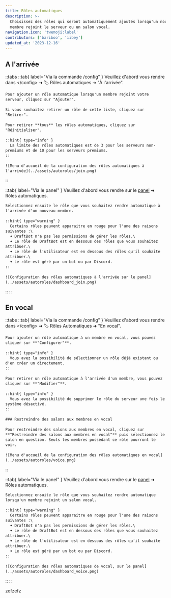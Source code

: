 ```yaml
---
title: Rôles automatiques
description: >-
  Choisissez des rôles qui seront automatiquement ajoutés lorsqu'un nouveau
  membre rejoint le serveur ou un salon vocal.
navigation.icon: 'twemoji:label'
contributors: ['bariboo', 'iibey']
updated_at: '2023-12-16'
---
```


## A l'arrivée

::tabs
  ::tab{ label="Via la commande /config" }
    Veuillez d'abord vous rendre dans \</config> ➜ 🏷️ Rôles automatiques ➜ "À l'arrivée".

    Pour ajouter un rôle automatique lorsqu'un membre rejoint votre serveur, cliquez sur "Ajouter".

    Si vous souhaitez retirer un rôle de cette liste, cliquez sur "Retirer".

    Pour retirer **tous** les rôles automatiques, cliquez sur "Réinitialiser".

    ::hint{ type="info" }
      La limite des rôles automatiques est de 3 pour les serveurs non-premiums et de 10 pour les serveurs premiums.
    ::

    ![Menu d'accueil de la configuration des rôles automatiques à l'arrivée](../assets/autoroles/join.png)
  ::

  ::tab{ label="Via le panel" }
    Veuillez d'abord vous rendre sur le [panel](/dashboard/user) ➜ Rôles automatiques.

    Sélectionnez ensuite le rôle que vous souhaitez rendre automatique à l'arrivée d'un nouveau membre.

    ::hint{ type="warning" }
      Certains rôles peuvent apparaitre en rouge pour l'une des raisons suivantes :\
      ➜ DraftBot n'a pas les permissions de gérer les rôles.\
      ➜ Le rôle de DraftBot est en dessous des rôles que vous souhaitez attribuer.\
      ➜ Le rôle de l'utilisateur est en dessous des rôles qu'il souhaite attribuer.\
      ➜ Le rôle est géré par un bot ou par Discord.
    ::

    ![Configuration des rôles automatiques à l'arrivée sur le panel](../assets/autoroles/dashboard_join.png)
  ::
::

## En vocal

::tabs
  ::tab{ label="Via la commande /config" }
    Veuillez d'abord vous rendre dans \</config> ➜ 🏷️ Rôles Automatiques ➜ "En vocal".

    Pour ajouter un rôle automatique à un membre en vocal, vous pouvez cliquer sur **"Configurer"**.

    ::hint{ type="info" }
      Vous avez la possibilité de sélectionner un rôle déjà existant ou d'en créer un directement.
    ::

    Pour retirer un rôle automatique à l'arrivée d'un membre, vous pouvez cliquer sur **"Modifier"**.

    ::hint{ type="info" }
      Vous avez la possibilité de supprimer le rôle du serveur une fois le système désactivé.
    ::

    ### Restreindre des salons aux membres en vocal

    Pour restreindre des salons aux membres en vocal, cliquez sur **"Restreindre des salons aux membres en vocal"** puis sélectionnez le salon en question. Seuls les membres possédant ce rôle pourront le voir.

    ![Menu d'accueil de la configuration des rôles automatiques en vocal](../assets/autoroles/voice.png)
  ::

  ::tab{ label="Via le panel" }
    Veuillez d'abord vous rendre sur le [panel](/dashboard/user) ➜ Rôles automatiques.

    Sélectionnez ensuite le rôle que vous souhaitez rendre automatique lorsqu'un membre rejoint un salon vocal.

    ::hint{ type="warning" }
      Certains rôles peuvent apparaitre en rouge pour l'une des raisons suivantes :\
      ➜ DraftBot n'a pas les permissions de gérer les rôles.\
      ➜ Le rôle de DraftBot est en dessous des rôles que vous souhaitez attribuer.\
      ➜ Le rôle de l'utilisateur est en dessous des rôles qu'il souhaite attribuer.\
      ➜ Le rôle est géré par un bot ou par Discord.
    ::

    ![Configuration des rôles automatiques de vocal, sur le panel](../assets/autoroles/dashboard_voice.png)
  ::
::


zefzefz